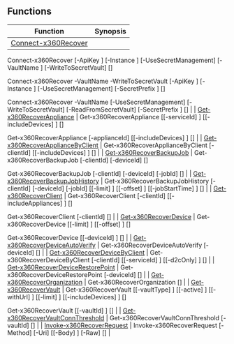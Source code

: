 ## Functions

| Function | Synopsis |
| --- | --- |
| [Connect-x360Recover](./docs/Connect-x360Recover.md) | 
Connect-x360Recover [-ApiKey <string>] [-Instance <string>] [-UseSecretManagement] [-VaultName <string>] [-WriteToSecretVault] [<CommonParameters>]

Connect-x360Recover -VaultName <string> -WriteToSecretVault [-ApiKey <string>] [-Instance <string>] [-UseSecretManagement] [-SecretPrefix <string>] [<CommonParameters>]

Connect-x360Recover -VaultName <string> [-UseSecretManagement] [-WriteToSecretVault] [-ReadFromSecretVault] [-SecretPrefix <string>] [<CommonParameters>]
 |
| [Get-x360RecoverAppliance](./docs/Get-x360RecoverAppliance.md) | 
Get-x360RecoverAppliance [[-serviceId] <string>] [[-includeDevices] <bool>] [<CommonParameters>]

Get-x360RecoverAppliance [-applianceId] <long> [[-includeDevices] <bool>] [<CommonParameters>]
 |
| [Get-x360RecoverApplianceByClient](./docs/Get-x360RecoverApplianceByClient.md) | 
Get-x360RecoverApplianceByClient [-clientId] <long> [[-includeDevices] <bool>] [<CommonParameters>]
 |
| [Get-x360RecoverBackupJob](./docs/Get-x360RecoverBackupJob.md) | 
Get-x360RecoverBackupJob [-clientId] <long> [-deviceId] <long> [<CommonParameters>]

Get-x360RecoverBackupJob [-clientId] <long> [-deviceId] <long> [-jobId] <long> [<CommonParameters>]
 |
| [Get-x360RecoverBackupJobHistory](./docs/Get-x360RecoverBackupJobHistory.md) | 
Get-x360RecoverBackupJobHistory [-clientId] <long> [-deviceId] <long> [-jobId] <long> [[-limit] <long>] [[-offset] <long>] [[-jobStartTime] <datetime>] [<CommonParameters>]
 |
| [Get-x360RecoverClient](./docs/Get-x360RecoverClient.md) | 
Get-x360RecoverClient [-clientId] <long> [[-includeAppliances] <bool>] [<CommonParameters>]

Get-x360RecoverClient [-clientId] <long> [<CommonParameters>]
 |
| [Get-x360RecoverDevice](./docs/Get-x360RecoverDevice.md) | 
Get-x360RecoverDevice [[-limit] <long>] [[-offset] <long>] [<CommonParameters>]

Get-x360RecoverDevice [[-deviceId] <long>] [<CommonParameters>]
 |
| [Get-x360RecoverDeviceAutoVerify](./docs/Get-x360RecoverDeviceAutoVerify.md) | 
Get-x360RecoverDeviceAutoVerify [-deviceId] <long> [<CommonParameters>]
 |
| [Get-x360RecoverDeviceByClient](./docs/Get-x360RecoverDeviceByClient.md) | 
Get-x360RecoverDeviceByClient [-clientId] <long> [[-serviceId] <string>] [[-d2cOnly] <bool>] [<CommonParameters>]
 |
| [Get-x360RecoverDeviceRestorePoint](./docs/Get-x360RecoverDeviceRestorePoint.md) | 
Get-x360RecoverDeviceRestorePoint [-deviceId] <long> [<CommonParameters>]
 |
| [Get-x360RecoverOrganization](./docs/Get-x360RecoverOrganization.md) | 
Get-x360RecoverOrganization [<CommonParameters>]
 |
| [Get-x360RecoverVault](./docs/Get-x360RecoverVault.md) | 
Get-x360RecoverVault [[-vaultType] <string>] [[-active] <bool>] [[-withUrl] <bool>] [[-limit] <long>] [[-includeDevices] <bool>] [<CommonParameters>]

Get-x360RecoverVault [[-vaultId] <int>] [<CommonParameters>]
 |
| [Get-x360RecoverVaultConnThreshold](./docs/Get-x360RecoverVaultConnThreshold.md) | 
Get-x360RecoverVaultConnThreshold [-vaultId] <int> [<CommonParameters>]
 |
| [Invoke-x360RecoverRequest](./docs/Invoke-x360RecoverRequest.md) | 
Invoke-x360RecoverRequest [-Method] <string> [-Uri] <string> [[-Body] <string>] [-Raw] [<CommonParameters>]
 |

#
